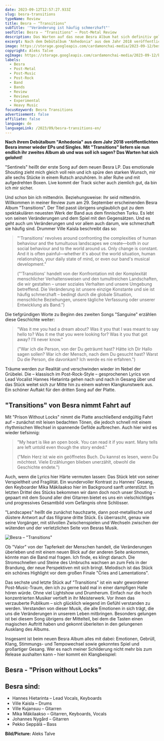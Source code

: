 ```yaml
---
date: 2023-09-12T12:57:27.933Z
slug: besra-transitions
typeName: Review
title: Besra – "Transitions"
subTitle: '"Veränderung ist häufig schmerzhaft"'
seoTitle: Besra – "Transitions" – Post-Metal Review
description: Das Warten auf das neue Besra Album hat sich definitiv gelohnt! Lest jetzt alle wichtigen Insights und holt Euch die grandiose Vorauskopplung "Prison without Locks"!
excerpt: Nach dem Debütalbum "Anhedonia" aus dem Jahr 2018 veröffentlichte die Post-Metal-Band Besra immer wieder EPs und Singles. Mit "Transitions" liefern die Finnen nun endlich ihre zweite LP ab und was soll ich sagen? Das Warten hat sich gelohnt. Ich verrate Euch, warum!
image: https://storage.googleapis.com/cardamonchai-media/2023-09-12/besra-aleks-talve-jpg-imagine-080808_5f4339_1024_768/640.webp
copyright: Aleks Talve
ogImage: https://storage.googleapis.com/cardamonchai-media/2023-09-12/besra-aleks-talve-og-jpg-imagine-080808_5b382e_1200_628/640.webp
labels:
  - Besra
  - Post-Metal
  - Post-Music
  - Post-Rock
  - Band
  - Bands
  - Review
  - Reviews
  - Experimental
  - Heavy Music
focusKeyword: Besra Transitions
advertisement: false
affiliate: false
language: de
languageLink: /2023/09/besra-transitions-en/
---
```


**Nach ihrem Debütalbum "Anhedonia" aus dem Jahr 2018 veröffentlichten Besra immer wieder EPs und Singles. Mit "Transitions" liefern sie nun endlich ihr zweites Album ab und was soll ich sagen? Das Warten hat sich gelohnt!**

"Sentinels" heißt der erste Song auf dem neuen Besra LP. Das emotionale Shouting zieht mich gleich voll rein und ich spüre den starken Wunsch, mir alle sechs Stücke in einem Rutsch anzuhören. In aller Ruhe und mit aufgedrehten Boxen. Live kommt der Track sicher auch ziemlich gut, da bin ich mir sicher.

Und schon bin ich mittendrin. Beziehungsweise: Ihr seid mittendrin. Willkommen in meiner Review zum am 29. September erscheinenden Besra Album "Transitions". Der Titel passt übrigens unglaublich gut zu dem spektakulären neuesten Werk der Band aus dem finnischen Turku. Es lebt von seinen Veränderungen und dem Spiel mit den Gegensätzen. Und es geht auch um Veränderungen und vor allem auch darum, wie schmerzhaft sie häufig sind. Drummer Ville Kaisla beschreibt das so:

> "'Transitions' revolves around confronting the complexities of human behaviour and the tumultuous landscapes we create—both in our social behaviour and to the world around us. Only change is constant. And it is often painful—whether it's about the world situation, human relationships, your daily state of mind, or even our band's musical development."
>
> ("'Transitions' handelt von der Konfrontation mit der Komplexität menschlicher Verhaltensweisen und den tumultreichen Landschaften, die wir gestalten – unser soziales Verhalten und unsere Umgebung betreffend. Die Veränderung ist unsere einzige Konstante und sie ist häufig schmerzhaft – bedingt durch die globale Situation, menschliche Beziehungen, unsere tägliche Verfassung oder unserer Entwicklung als Band.")

Die tiefgründigen Worte zu Beginn des zweiten Songs "Sanguine" erzählen diese Geschichte weiter:

> "Was it me you had a dream about? Was it you that I was meant to say hello to? Was it me that you were looking for? Was it you that got away? I'll never know."
>
> ("War ich die Person, von der Du geträumt hast? Hätte ich Dir Hallo sagen sollen? War ich der Mensch, nach dem Du gesucht hast? Warst Du die Person, die davonkam? Ich werde es nie erfahren.")

Träume werden zur Realität und verschwinden wieder im Nebel der Grübelei. Die – klassisch im Post-Rock-Style – gesprochenen Lyrics von Lead Vocalist Hannes Hietarinta gehen nach und nach in Gesang über und das Stück weitet sich zur Mitte hin zu einem wahren Klangkunstwerk aus. Ein schöner Auftakt für den dritten Song auf der Platte.

## "Transitions" von Besra nimmt Fahrt auf

Mit "Prison Without Locks" nimmt die Platte anschließend endgültig Fahrt auf – zunächst mit leisen bedachten Tönen, die jedoch schnell mit einem rhythmischen Wechsel in spannende Gefilde aufbrechen. Auch hier wird es wieder tiefsinnig:

> "My heart is like an open book. You can read it if you want. Many tells are left untold even though the story ended."
>
> ("Mein Herz ist wie ein geöffnetes Buch. Du kannst es lesen, wenn Du möchtest. Viele Erzählungen blieben unerzählt, obwohl die Geschichte endete.")

Auch, wenn die Lyrics hier Härte vermuten lassen: Das Stück lebt von seiner Verspieltheit und Fragilität. Ein wundervoller Kontrast zu Hannes' Gesang, den Keyboarder Mika Mäkilaakso hier im Background sanft unterstützt. Im letzten Drittel des Stücks bekommen wir dann doch noch unser Shouting – gepaart mit dem Sound aller drei Gitarren bietet es uns ein vielschichtiges und progressives Gesamtbild vom Gefängnis ohne Schlösser.

"Landscapes" heißt die zunächst hauchzarte, dann post-metallische und düstere Antwort auf das filigrane dritte Stück. Es überrascht, genau wie seine Vorgänger, mit stilvollen Zwischenspielen und Wechseln zwischen der wütenden und der verletzlichen Seite von Besras Musik.

![Besra – "Transitions"](https://storage.googleapis.com/cardamonchai-media/2023-09-12/besra-transitions-jpeg-imagine-181818_6f4848_425_425/640.webp 'Besra – "Transitions"')

Ob "Valor" von der Tapferkeit der Menschen handelt, die Veränderungen überleben und mit einem neuen Blick auf der anderen Seite ankommen, könnte man die Band mal fragen. Ich finde, es klingt danach. Die Stromschnellen und Steine des Umbruchs wachsen an zum Fels in der Brandung, der neue Perspektiven mit sich bringt. Melodisch ist das Stück ein schönes Highlight vor dem großen Finale "Cries and Lamentations".

Das sechste und letzte Stück auf "Transitions" ist ein wahr gewordener Post-Music-Traum, den ich zu gerne bald mal in einer dampfigen Halle hören würde. Ohne viel Lightshow und Drumherum. Einfach nur die hoch konzentrierten Musiker vertieft in ihr Meisterwerk. Vor ihnen das verzauberte Publikum – sich glücklich wiegend im Gefühl verstanden zu werden. Verstanden von dieser Musik, die alle Emotionen in sich trägt, die uns die Veränderungen in unserem Leben mitbringen. Besonders gelungen ist bei diesem Song übrigens der Mittelteil, bei dem die Tasten einen magischen Auftritt haben und gekonnt überleiten in den gelungenen Ausklang des Albums.

Insgesamt ist beim neuen Besra Album alles mit dabei: Emotionen, Gebrüll, Klang, Stimmungs- und Tempowechsel sowie gekonntes Spiel und großartiger Gesang. Wer es nach meiner Schilderung nicht mehr bis zum Release aushalten kann – hier kommt ein Klangbeispiel:

## Besra - "Prison without Locks"

<YouTube id="BEEh2RUGvHU" />

## Besra sind:

- Hannes Hietarinta – Lead Vocals, Keyboards
- Ville Kaisla – Drums
- Ville Kujansuu – Gitarren
- Mika Mäkilaakso – Gitarren, Keyboards, Vocals
- Johannes Nygård – Gitarren
- Pekko Seppälä – Bass

**Bild/Picture:** Aleks Talve
